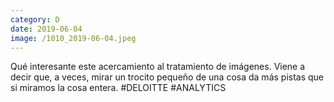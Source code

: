 ```yaml
--- 
category: D 
date: 2019-06-04 
image: /1010_2019-06-04.jpeg 
--- 
```


Qué interesante este acercamiento al tratamiento de imágenes. Viene a decir que, a veces, mirar un trocito pequeño de una cosa da más pistas que si miramos la cosa entera. #DELOITTE #ANALYTICS